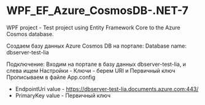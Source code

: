 # WPF_EF_Azure_CosmosDB-.NET-7
WPF project - Test project using Entity Framework Core to the Azure Cosmos database.

Создаем базу данных Azure Cosmos DB на портале:
Database name: dbserver-test-lia

Подключение:
Входим на портале в базу данных dbserver-test-lia, и слева ищем Настройки - Ключи - берем URI и Первичный ключ
Прописываем в файле App.config
 - EndpointUri value - https://dbserver-test-lia.documents.azure.com:443/
 - PrimaryKey  value - Первичный ключ